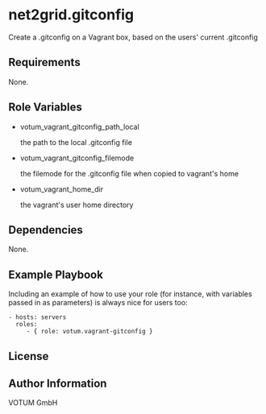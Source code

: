 net2grid.gitconfig
=======================

Create a .gitconfig on a Vagrant box, based on the users' current .gitconfig

Requirements
------------

None. 

Role Variables
--------------

* votum_vagrant_gitconfig_path_local

   the path to the local .gitconfig file
  
* votum_vagrant_gitconfig_filemode

   the filemode for the .gitconfig file when copied to vagrant's home
  
* votum_vagrant_home_dir

   the vagrant's user home directory

Dependencies
------------

None.

Example Playbook
----------------

Including an example of how to use your role (for instance, with variables passed in as parameters) is always nice for users too:

    - hosts: servers
      roles:
         - { role: votum.vagrant-gitconfig }

License
-------



Author Information
------------------

VOTUM GmbH

